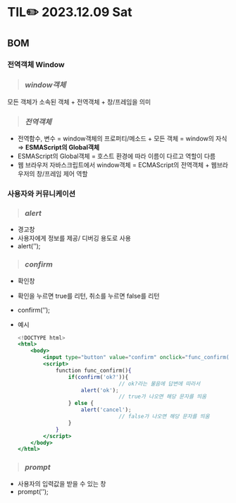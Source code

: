 # TIL✏️ 2023.12.09 Sat

## BOM

### 전역객체 Window

> ### ***window객체***

모든 객체가 소속된 객체 + 전역객체 + 창/프레임을 의미

> ### ***전역객체***

- 전역함수, 변수 = window객체의 프로퍼티/메소드 + 모든 객체 = window의 자식 ⇒ **ESMAScript의 Global객체**
- ESMAScript의 Global객체 = 호스트 환경에 따라 이름이 다르고 역할이 다름
- 웹 브라우저 자바스크립트에서 window객체 = ECMAScript의 전역객체 + 웹브라우저의 창/프레임 제어 역할

### 사용자와 커뮤니케이션

> ### ***alert***

- 경고창
- 사용자에게 정보를 제공/ 디버깅 용도로 사용
- alert(’’);

> ### ***confirm***

- 확인창
- 확인을 누르면 true를 리턴, 취소를 누르면 false를 리턴
- confirm(’’);
- 예시
    
    ```jsx
    <!DOCTYPE html>
    <html>
        <body>
            <input type="button" value="confirm" onclick="func_confirm()" />
            <script>
                function func_confirm(){
                    if(confirm('ok?')){
    								// ok?라는 물음에 답변에 따라서
                        alert('ok');
    								// true가 나오면 해당 문자를 띄움
                    } else {
                        alert('cancel');
    								// false가 나오면 해당 문자를 띄움
                    }
                }
            </script>
        </body>
    </html>
    ```
    

> ### ***prompt***

- 사용자의 입력값을 받을 수 있는 창
- prompt(’’);
